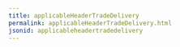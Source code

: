 ```yaml
---
title: applicableHeaderTradeDelivery
permalink: applicableHeaderTradeDelivery.html
jsonid: applicableheadertradedelivery
---
```

